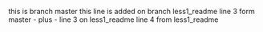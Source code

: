 this is branch master
this line is added on branch less1_readme
line 3 form master - plus - line 3 on less1_readme
line 4 from less1_readme